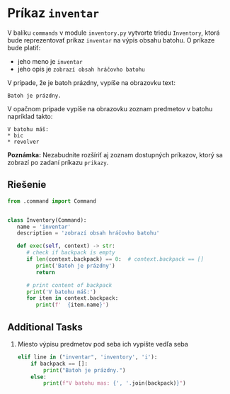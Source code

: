# Príkaz `inventar`

V balíku `commands` v module `inventory.py` vytvorte triedu `Inventory`, ktorá bude reprezentovať príkaz `inventar` na
výpis obsahu batohu. O príkaze bude platiť:

* jeho meno je `inventar`
* jeho opis je `zobrazí obsah hráčovho batohu`

V prípade, že je batoh prázdny, vypíše na obrazovku text:

```
Batoh je prázdny.
```

V opačnom prípade vypíše na obrazovku zoznam predmetov v batohu napríklad takto:

```
V batohu máš:
* bic
* revolver
```

**Poznámka:** Nezabudnite rozšíriť aj zoznam dostupných príkazov, ktorý sa zobrazí po zadaní príkazu `prikazy`.

## Riešenie

```python
from .command import Command


class Inventory(Command):
   name = 'inventar'
   description = 'zobrazí obsah hráčovho batohu'

   def exec(self, context) -> str:
      # check if backpack is empty
      if len(context.backpack) == 0:  # context.backpack == []
         print('Batoh je prázdny')
         return

      # print content of backpack
      print('V batohu máš:')
      for item in context.backpack:
         print(f'  {item.name}')
```

## Additional Tasks

1. Miesto výpisu predmetov pod seba ich vypíšte vedľa seba

   ```python
   elif line in ("inventar", 'inventory', 'i'):
       if backpack == []:
           print("Batoh je prázdny.")
       else:
           print(f"V batohu mas: {', '.join(backpack)}")
   ```
